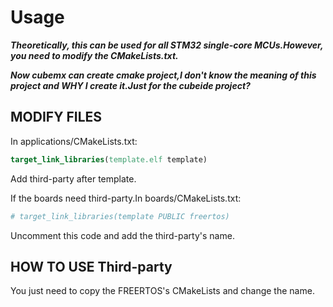 # Usage

***Theoretically, this can be used for all STM32 single-core MCUs.However, you need to modify the CMakeLists.txt.***

***Now cubemx can create cmake project,I don't know the meaning of this project and WHY I create it.Just for the cubeide project?***

## MODIFY FILES

In applications/CMakeLists.txt:

```cmake
target_link_libraries(template.elf template)
```

Add third-party after template.

If the boards need third-party.In boards/CMakeLists.txt:

```cmake
# target_link_libraries(template PUBLIC freertos)
```

Uncomment this code and add the third-party's name.

## HOW TO USE Third-party

You just need to copy the FREERTOS's CMakeLists and change the name.